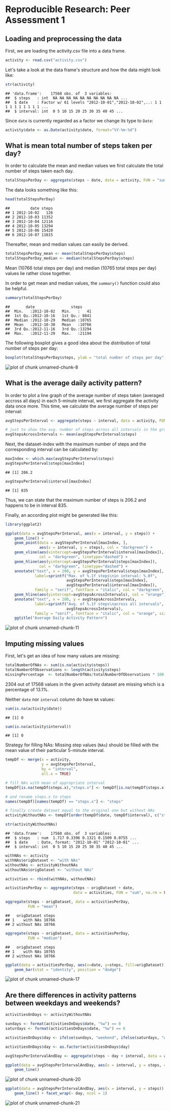 # Reproducible Research: Peer Assessment 1



## Loading and preprocessing the data

First, we are loading the activity.csv file into a data frame.


```r
activity <- read.csv("activity.csv")
```

Let's take a look at the data frame's structure and how the data might look like:

```r
str(activity)
```

```
## 'data.frame':	17568 obs. of  3 variables:
##  $ steps   : int  NA NA NA NA NA NA NA NA NA NA ...
##  $ date    : Factor w/ 61 levels "2012-10-01","2012-10-02",..: 1 1 1 1 1 1 1 1 1 1 ...
##  $ interval: int  0 5 10 15 20 25 30 35 40 45 ...
```

Since `date` is currently regarded as a factor we change its type to `Date`:

```r
activity$date <- as.Date(activity$date, format="%Y-%m-%d")
```


## What is mean total number of steps taken per day?

In order to calculate the mean and median values we first calculate the total 
number of steps taken each day.


```r
totalStepsPerDay <- aggregate(steps ~ date, data = activity, FUN = "sum")
```

The data looks something like this:

```r
head(totalStepsPerDay)
```

```
##         date steps
## 1 2012-10-02   126
## 2 2012-10-03 11352
## 3 2012-10-04 12116
## 4 2012-10-05 13294
## 5 2012-10-06 15420
## 6 2012-10-07 11015
```

Thereafter, mean and median values can easily be derived.

```r
totalStepsPerDay_mean <- mean(totalStepsPerDay$steps)
totalStepsPerDay_median <- median(totalStepsPerDay$steps)
```

Mean (10766 total steps per day) and median (10765 total steps per day) values lie rather close together.

In order to get mean and median values, the `summary()` function could also be helpful.

```r
summary(totalStepsPerDay)
```

```
##       date                steps      
##  Min.   :2012-10-02   Min.   :   41  
##  1st Qu.:2012-10-16   1st Qu.: 8841  
##  Median :2012-10-29   Median :10765  
##  Mean   :2012-10-30   Mean   :10766  
##  3rd Qu.:2012-11-16   3rd Qu.:13294  
##  Max.   :2012-11-29   Max.   :21194
```

The following boxplot gives a good idea about the distribution of total number of steps per day:


```r
boxplot(totalStepsPerDay$steps, ylab = "total number of steps per day")
```

![plot of chunk unnamed-chunk-8](./PA1_template_files/figure-html/unnamed-chunk-8.png) 

## What is the average daily activity pattern?

In order to plot a line graph of the average number of steps taken (averaged accross all days) in each 5-minute interval, we first aggregate the activity data once more. This time, we calculate the average number of steps per interval:


```r
avgStepsPerInterval <- aggregate(steps ~ interval, data = activity, FUN = "mean")

# just to show the avg. number of steps across all intervals in the graph as well
avgStepsAcrossIntervals <- mean(avgStepsPerInterval$steps)
```

Next, the dataset-index with the maximum number of steps and the corresponding interval can be calculated by:

```r
maxIndex <- which.max(avgStepsPerInterval$steps)
avgStepsPerInterval$steps[maxIndex]
```

```
## [1] 206.2
```

```r
avgStepsPerInterval$interval[maxIndex]
```

```
## [1] 835
```
Thus, we can state that the maximum number of steps is 206.2 and happens to be in interval 835.


Finally, an according plot might be generated like this:

```r
library(ggplot2)

ggplot(data = avgStepsPerInterval, aes(x = interval, y = steps)) + 
    geom_line() + 
    geom_point(data = avgStepsPerInterval[maxIndex, ], 
               aes(x = interval, y = steps), col = "darkgreen") +
    geom_vline(aes(xintercept=avgStepsPerInterval$interval[maxIndex]), 
               col = "darkgreen", linetype="dashed") +
    geom_hline(aes(yintercept=avgStepsPerInterval$steps[maxIndex]), 
               col = "darkgreen", linetype="dashed") +
    annotate("text", x = 200, y = avgStepsPerInterval$steps[maxIndex], 
             label=sprintf("Max. of %.1f steps\nin interval: %.0f", 
                           avgStepsPerInterval$steps[maxIndex], 
                           avgStepsPerInterval$interval[maxIndex]), 
             family = "serif", fontface = "italic", col = "darkgreen", size = 4) +
    geom_hline(aes(yintercept=avgStepsAcrossIntervals), col = "orange") +
    annotate("text", x = 200, y = avgStepsAcrossIntervals, 
             label=sprintf("Avg. of %.1f steps\nacross all intervals", 
                           avgStepsAcrossIntervals), 
             family = "serif", fontface = "italic", col = "orange", size = 4) + 
    ggtitle("Average Daily Activity Pattern")
```

![plot of chunk unnamed-chunk-11](./PA1_template_files/figure-html/unnamed-chunk-11.png) 


## Imputing missing values

First, let's get an idea of how many values are missing:

```r
totalNumberOfNAs <- sum(is.na(activity$steps))
totalNumberOfObservations <- length(activity$steps)
missingPercentage  <- totalNumberOfNAs/totalNumberOfObservations * 100
```

2304 out of 17568 values in the given activity dataset are missing which is a percentage of 13.1%.

Neither `date` nor `interval` column do have `NA` values:

```r
sum(is.na(activity$date))
```

```
## [1] 0
```

```r
sum(is.na(activity$interval))
```

```
## [1] 0
```

Strategy for filling NAs: Missing step values (`NAs`) should be filled with the mean value of their particular 5-minute interval.


```r
tempDf <- merge(x = activity, 
                y = avgStepsPerInterval, 
                by = "interval", 
                all.x = TRUE)

# fill NAs with mean of appropriate interval
tempDf[is.na(tempDf$steps.x),"steps.x"] <- tempDf[is.na(tempDf$steps.x),"steps.y"]

# and rename steps.x to steps
names(tempDf)[names(tempDf) == "steps.x"] <- "steps"

# finally create dataset equal to the original one but without NAs
activityWithoutNAs <- tempDf[order(tempDf$date, tempDf$interval), c("steps", "date", "interval")]
```


```r
str(activityWithoutNAs)
```

```
## 'data.frame':	17568 obs. of  3 variables:
##  $ steps   : num  1.717 0.3396 0.1321 0.1509 0.0755 ...
##  $ date    : Date, format: "2012-10-01" "2012-10-01" ...
##  $ interval: int  0 5 10 15 20 25 30 35 40 45 ...
```




```r
withNAs <- activity
withNAs$origDataset <- "with NAs"
withoutNAs <- activityWithoutNAs
withoutNAs$origDataset <- "without NAs"

activities <- rbind(withNAs, withoutNAs)

activitiesPerDay <- aggregate(steps ~ origDataset + date, 
                              data = activities, FUN = "sum", na.rm = FALSE)

aggregate(steps ~ origDataset, data = activitiesPerDay, 
          FUN = "mean")
```

```
##   origDataset steps
## 1    with NAs 10766
## 2 without NAs 10766
```

```r
aggregate(steps ~ origDataset, data = activitiesPerDay, 
          FUN = "median")
```

```
##   origDataset steps
## 1    with NAs 10765
## 2 without NAs 10766
```



```r
ggplot(data = activitiesPerDay, aes(x=date, y=steps, fill=origDataset)) + 
    geom_bar(stat = "identity", position = "dodge")
```

![plot of chunk unnamed-chunk-17](./PA1_template_files/figure-html/unnamed-chunk-17.png) 



## Are there differences in activity patterns between weekdays and weekends?


```r
activitiesOnDays <- activityWithoutNAs

sundays <- format(activitiesOnDays$date, "%w") == 0 
saturdays <- format(activitiesOnDays$date, "%w") == 6

activitiesOnDays$day <- ifelse(sundays, "weekend", ifelse(saturdays, "weekend", "weekday"))

activitiesOnDays$day <- as.factor(activitiesOnDays$day)
```



```r
avgStepsPerIntervalAndDay <- aggregate(steps ~ day + interval, data = activitiesOnDays, FUN = "mean")
```


```r
ggplot(data = avgStepsPerIntervalAndDay, aes(x = interval, y = steps, col = day)) + 
    geom_line()
```

![plot of chunk unnamed-chunk-20](./PA1_template_files/figure-html/unnamed-chunk-20.png) 


```r
ggplot(data = avgStepsPerIntervalAndDay, aes(x = interval, y = steps)) + 
    geom_line() + facet_wrap(~ day, ncol = 1)
```

![plot of chunk unnamed-chunk-21](./PA1_template_files/figure-html/unnamed-chunk-21.png) 

